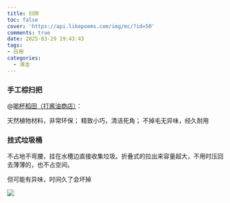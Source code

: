 ```yaml
---
title: 扫除
toc: false
cover: 'https://api.likepoems.com/img/mc/?id=50'
comments: true
date: 2025-03-29 19:43:43
tags:
- 日用
categories:
  - 清洁
---
```


### 手工棕扫把

@[喝杯稻田（打酱油商店）](https://www.xiaohongshu.com/discovery/item/657d66dd000000000700aeb7?source=webshare&xhsshare=pc_web&xsec_token=ABTKGbEOIyQZL6R-tgyRXn5w_HgmF9N70U_JLeTJPWr7s=&xsec_source=pc_share)：

天然植物材料，非常环保； 精致小巧，清洁死角； 不掉毛无异味，经久耐用

### 挂式垃圾桶

不占地不弯腰，挂在水槽边直接收集垃圾。折叠式的拉出来容量超大，不用时压回去薄薄的，也不占空间。

但可能有异味，时间久了会坏掉

![](https://pic4.zhimg.com/v2-f707151a0d53a94224a22925ea3b57fa.jpg)